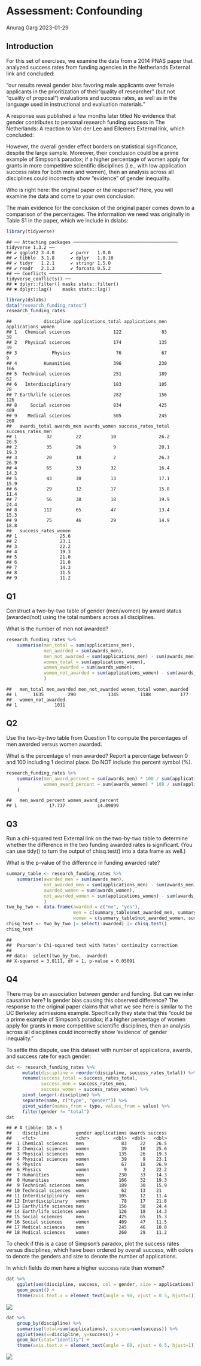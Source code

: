 Assessment: Confounding
================
Anurag Garg
2023-01-29

## Introduction

For this set of exercises, we examine the data from a 2014 PNAS paper
that analyzed success rates from funding agencies in the Netherlands
External link and concluded:

“our results reveal gender bias favoring male applicants over female
applicants in the prioritization of their”quality of researcher” (but
not “quality of proposal”) evaluations and success rates, as well as in
the language used in instructional and evaluation materials.”

A response was published a few months later titled No evidence that
gender contributes to personal research funding success in The
Netherlands: A reaction to Van der Lee and Ellemers External link, which
concluded:

However, the overall gender effect borders on statistical significance,
despite the large sample. Moreover, their conclusion could be a prime
example of Simpson’s paradox; if a higher percentage of women apply for
grants in more competitive scientific disciplines (i.e., with low
application success rates for both men and women), then an analysis
across all disciplines could incorrectly show “evidence” of gender
inequality.

Who is right here: the original paper or the response? Here, you will
examine the data and come to your own conclusion.

The main evidence for the conclusion of the original paper comes down to
a comparison of the percentages. The information we need was originally
in Table S1 in the paper, which we include in dslabs:

``` r
library(tidyverse)
```

    ## ── Attaching packages ─────────────────────────────────────── tidyverse 1.3.2 ──
    ## ✔ ggplot2 3.4.0      ✔ purrr   1.0.0 
    ## ✔ tibble  3.1.8      ✔ dplyr   1.0.10
    ## ✔ tidyr   1.2.1      ✔ stringr 1.5.0 
    ## ✔ readr   2.1.3      ✔ forcats 0.5.2 
    ## ── Conflicts ────────────────────────────────────────── tidyverse_conflicts() ──
    ## ✖ dplyr::filter() masks stats::filter()
    ## ✖ dplyr::lag()    masks stats::lag()

``` r
library(dslabs)
data("research_funding_rates")
research_funding_rates
```

    ##            discipline applications_total applications_men applications_women
    ## 1   Chemical sciences                122               83                 39
    ## 2   Physical sciences                174              135                 39
    ## 3             Physics                 76               67                  9
    ## 4          Humanities                396              230                166
    ## 5  Technical sciences                251              189                 62
    ## 6   Interdisciplinary                183              105                 78
    ## 7 Earth/life sciences                282              156                126
    ## 8     Social sciences                834              425                409
    ## 9    Medical sciences                505              245                260
    ##   awards_total awards_men awards_women success_rates_total success_rates_men
    ## 1           32         22           10                26.2              26.5
    ## 2           35         26            9                20.1              19.3
    ## 3           20         18            2                26.3              26.9
    ## 4           65         33           32                16.4              14.3
    ## 5           43         30           13                17.1              15.9
    ## 6           29         12           17                15.8              11.4
    ## 7           56         38           18                19.9              24.4
    ## 8          112         65           47                13.4              15.3
    ## 9           75         46           29                14.9              18.8
    ##   success_rates_women
    ## 1                25.6
    ## 2                23.1
    ## 3                22.2
    ## 4                19.3
    ## 5                21.0
    ## 6                21.8
    ## 7                14.3
    ## 8                11.5
    ## 9                11.2

## Q1

Construct a two-by-two table of gender (men/women) by award status
(awarded/not) using the total numbers across all disciplines.

What is the number of men not awarded?

``` r
research_funding_rates %>%
    summarise(men_total = sum(applications_men),
              men_awarded = sum(awards_men),
              men_not_awarded = sum(applications_men) - sum(awards_men),
              women_total = sum(applications_women),
              women_awarded = sum(awards_women),
              women_not_awarded = sum(applications_women) - sum(awards_women)
              )
```

    ##   men_total men_awarded men_not_awarded women_total women_awarded
    ## 1      1635         290            1345        1188           177
    ##   women_not_awarded
    ## 1              1011

## Q2

Use the two-by-two table from Question 1 to compute the percentages of
men awarded versus women awarded.

What is the percentage of men awarded? Report a percentage between 0 and
100 including 1 decimal place. Do NOT include the percent symbol (%).

``` r
research_funding_rates %>%
    summarise(men_award_percent = sum(awards_men) * 100 / sum(applications_men),
              women_award_percent = sum(awards_women) * 100 / sum(applications_women)
    )
```

    ##   men_award_percent women_award_percent
    ## 1            17.737            14.89899

## Q3

Run a chi-squared test External link on the two-by-two table to
determine whether the difference in the two funding awarded rates is
significant. (You can use tidy() to turn the output of chisq.test() into
a data frame as well.)

What is the p-value of the difference in funding awarded rate?

``` r
summary_table <- research_funding_rates %>%
    summarise(awarded_men = sum(awards_men),
              not_awarded_men = sum(applications_men) - sum(awards_men),
              awarded_women = sum(awards_women),
              not_awarded_women = sum(applications_women) - sum(awards_women)
              )
two_by_two <- data.frame(awarded = c("no", "yes"), 
                         men = c(summary_table$not_awarded_men, summary_table$awarded_men),
                         women = c(summary_table$not_awarded_women, summary_table$awarded_women))
chisq_test <- two_by_two |> select(-awarded) |> chisq.test()
chisq_test
```

    ## 
    ##  Pearson's Chi-squared test with Yates' continuity correction
    ## 
    ## data:  select(two_by_two, -awarded)
    ## X-squared = 3.8111, df = 1, p-value = 0.05091

## Q4

There may be an association between gender and funding. But can we infer
causation here? Is gender bias causing this observed difference? The
response to the original paper claims that what we see here is similar
to the UC Berkeley admissions example. Specifically they state that this
“could be a prime example of Simpson’s paradox; if a higher percentage
of women apply for grants in more competitive scientific disciplines,
then an analysis across all disciplines could incorrectly show
‘evidence’ of gender inequality.”

To settle this dispute, use this dataset with number of applications,
awards, and success rate for each gender:

``` r
dat <- research_funding_rates %>% 
      mutate(discipline = reorder(discipline, success_rates_total)) %>%
      rename(success_total = success_rates_total,
             success_men = success_rates_men,
             success_women = success_rates_women) %>%
      pivot_longer(-discipline) %>%
      separate(name, c("type", "gender")) %>%
      pivot_wider(names_from = type, values_from = value) %>%
      filter(gender != "total")
dat
```

    ## # A tibble: 18 × 5
    ##    discipline          gender applications awards success
    ##    <fct>               <chr>         <dbl>  <dbl>   <dbl>
    ##  1 Chemical sciences   men              83     22    26.5
    ##  2 Chemical sciences   women            39     10    25.6
    ##  3 Physical sciences   men             135     26    19.3
    ##  4 Physical sciences   women            39      9    23.1
    ##  5 Physics             men              67     18    26.9
    ##  6 Physics             women             9      2    22.2
    ##  7 Humanities          men             230     33    14.3
    ##  8 Humanities          women           166     32    19.3
    ##  9 Technical sciences  men             189     30    15.9
    ## 10 Technical sciences  women            62     13    21  
    ## 11 Interdisciplinary   men             105     12    11.4
    ## 12 Interdisciplinary   women            78     17    21.8
    ## 13 Earth/life sciences men             156     38    24.4
    ## 14 Earth/life sciences women           126     18    14.3
    ## 15 Social sciences     men             425     65    15.3
    ## 16 Social sciences     women           409     47    11.5
    ## 17 Medical sciences    men             245     46    18.8
    ## 18 Medical sciences    women           260     29    11.2

To check if this is a case of Simpson’s paradox, plot the success rates
versus disciplines, which have been ordered by overall success, with
colors to denote the genders and size to denote the number of
applications.

In which fields do men have a higher success rate than women?

``` r
dat %>% 
    ggplot(aes(discipline, success, col = gender, size = applications)) +
    geom_point() +
    theme(axis.text.x = element_text(angle = 90, vjust = 0.5, hjust=1))
```

![](Confounding-Assessment_files/figure-gfm/unnamed-chunk-6-1.png)<!-- -->

``` r
dat %>%
    group_by(discipline) %>%
    summarise(total=sum(applications), success=sum(success)) %>%
    ggplot(aes(x=discipline, y=success)) +
    geom_bar(stat="identity") +
    theme(axis.text.x = element_text(angle = 60, vjust = 0.5, hjust=1))
```

![](Confounding-Assessment_files/figure-gfm/unnamed-chunk-7-1.png)<!-- -->
